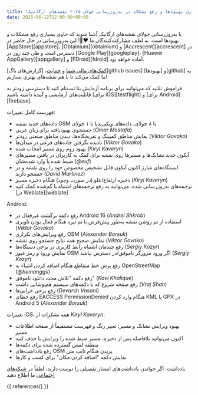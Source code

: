```yaml
---
title: "ویرایش مسیر بهتر و بسیاری بهبودها و رفع مشکلات در به‌روزرسانی جولای ۲۰۲۵ نقشه‌های ارگانیک"
date: 2025-06-12T12:00:00+00:00
---
```


با به‌روزرسانی جولای نقشه‌های ارگانیک آشنا شوید که حاوی بسیاری رفع مشکلات و بهبودها است، به لطف مشارکت‌کنندگان ما ❤️💪! این به‌روزرسانی در حال حاضر در [AppStore][appstore]، [Obtainium][obtainium] و [Accrescent][accrescent] در دسترس است و طی چند روز در [Google Play][googleplay]، [Huawei AppGallery][appgallery] و [FDroid][fdroid] آماده خواهد بود.

[کمک‌های مالی شما](@/donate/index.md) و [حمایت](@/contribute/index.md)، [گزارش‌های باگ][github issues] و [بهبودها][github] به ما کمک می‌کند تا با هم نقشه‌های بهتری بسازیم!

فراموش نکنید که می‌توانید برای برنامه آزمایش بتا ثبت‌نام کنید تا دسترسی زودتر به قابلیت‌های آزمایشی و آینده داشته باشید [برای iOS][testflight] و [برای Android][firebase].

فهرست کامل تغییرات:
- داده‌های جدید نقشه OSM تا ۸ جولای، داده‌های ویکی‌پدیا تا ۱ جولای
- جستجوی بهبودیافته برای زبان عربی (_Omar Mostafa_)
- نمایش مناطق کمپینگ و تفریحگاه‌ها، دیدن مناطق صنعتی زودتر (_Viktor Govako_)
- نادیده نگرفتن جاده‌های فرعی در میدان‌ها (_Viktor Govako_)
- بهبود زوم روی مسیر انتخاب شده (_Kiryl Kaveryn_)
- آیکون جدید نشانک‌ها و مسیرها روی نقشه برای کمک به کاربران در یافتن مسیرهای ضبط شده یا وارد شده‌شان (_@euf_)
- ایستگاه‌های شارژ اکنون آیکون قابل تشخیص مخصوص خود را روی نقشه و در جستجو دارند (_David Martinez_)
- ذخیره ارتفاع/علو (_در صورت وجود_) هنگام ذخیره مسیر (_Kiryl Kaveryn_)
- ترجمه‌های به‌روزرسانی شده، می‌توانید به رفع ترجمه‌های اشتباه یا گم‌شده کمک کنید [در Weblate][weblate]

Android:
- رفع دکمه برگشت غیرفعال در Android 16 (_Andrei Shkrob_)
- استفاده از تم روشن نقشه به‌طور پیش‌فرض با تم تیره هنگام فعال بودن ناوبری (_Viktor Govako_)
- رفع ویرایش‌های تکراری OSM (_Alexander Borsuk_)
- نمایش صحیح همه نتایج جستجو روی نقشه (_Viktor Govako_)
- رفع چیدمان اشتباه رابط کاربری در برخی دستگاه‌ها (_Sergiy Kozyr_)
- نمایش ورود و رمز عبور OSM اگر ورود مرورگر ناموفق/در دسترس نباشد (_Sergiy Kozyr_)
- رفع پرش خط متقاطع هنگام اضافه کردن اشیاء به OpenStreetMap (_@hemanggs_)
- رفع دکمه "تلاش مجدد دانلود ناموفق" (_Kavi Khalique_)
- رفع صفحه شروع که با دکمه‌های سیستم همپوشانی داشت (_Vraj Shah_)
- رفع برخی خرابی‌ها (_Devarsh Vasani_)
- رفع خطای EACCESS PermissionDenied هنگام وارد کردن KML یا GPX در Android 5 (_Alexander Borsuk_)

تغییرات iOS، همه تشکرات از _Kiryl Kaveryn_:
- بهبود ویرایش نشانک و مسیر: تغییر رنگ و فهرست مستقیماً از صفحه اطلاعات مسیر
- اکنون می‌توانید بلافاصله پس از ذخیره، مسیر ضبط شده را ویرایش یا حذف کنید
- منطقه لمس گسترده شده برای دکمه‌ها
- رفع یادداشت‌های OSM پریدن هنگام تایپ متن
- نمایش دکمه "اضافه کردن مکان" برای کسب و کارها

یادداشت: اگر خواندن یادداشت‌های انتشار تفصیلی را دوست دارید، لطفاً در [شبکه‌های اجتماعی](/#community) ما اطلاع دهید

{{ references() }}
